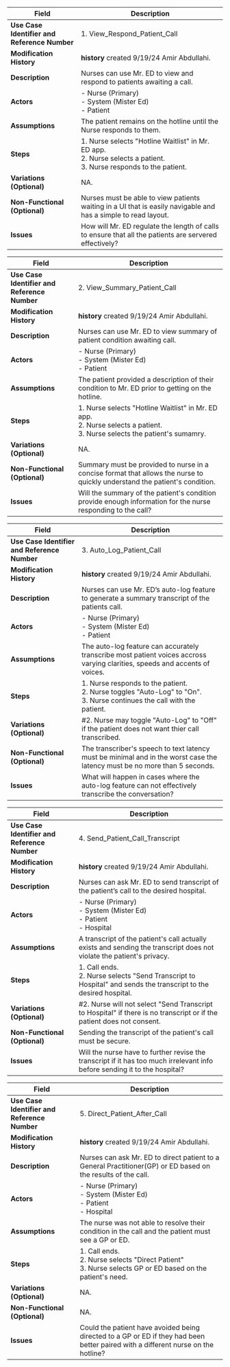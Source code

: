 | **Field**                                   | **Description**                                                                                                                  |
|---------------------------------------------|----------------------------------------------------------------------------------------------------------------------------------|
| **Use Case Identifier and Reference Number**| 1. View_Respond_Patient_Call<br>                                                                                                 |
| **Modification History**                    | **history** created 9/19/24 Amir Abdullahi.                                                                                      |
| **Description**                             | Nurses can use Mr. ED to view and respond to patients awaiting a call.                                                           |
| **Actors**                                  | - Nurse (Primary)<br> - System (Mister Ed)<br> - Patient                                                                         |
| **Assumptions**                             | The patient remains on the hotline until the Nurse responds to them.                                                             |
| **Steps**                                   | 1. Nurse selects "Hotline Waitlist" in Mr. ED app.<br> 2. Nurse selects a patient.<br> 3. Nurse responds to the patient.         |
| **Variations (Optional)**                   | NA.                                                                                                                              |
| **Non-Functional (Optional)**               | Nurses must be able to view patients waiting in a UI that is easily navigable and has a simple to read layout.                   |
| **Issues**                                  | How will Mr. ED regulate the length of calls to ensure that all the patients are servered effectively?                           | 

| **Field**                                   | **Description**                                                                                                                  |
|---------------------------------------------|----------------------------------------------------------------------------------------------------------------------------------|
| **Use Case Identifier and Reference Number**| 2. View_Summary_Patient_Call<br>                                                                                                 |
| **Modification History**                    | **history** created 9/19/24 Amir Abdullahi.                                                                                      |
| **Description**                             | Nurses can use Mr. ED to view summary of patient condition awaiting call.                                                        |
| **Actors**                                  | - Nurse (Primary)<br> - System (Mister Ed)<br> - Patient                                                                         |
| **Assumptions**                             | The patient provided a description of their condition to Mr. ED prior to getting on the hotline.                                 |
| **Steps**                                   | 1. Nurse selects "Hotline Waitlist" in Mr. ED app.<br> 2. Nurse selects a patient.<br> 3. Nurse selects the patient's sumamry.   |
| **Variations (Optional)**                   | NA.                                                                                                                              |
| **Non-Functional (Optional)**               | Summary must be provided to nurse in a concise format that allows the nurse to quickly understand the patient's condition.       |
| **Issues**                                  | Will the summary of the patient's condition provide enough information for the nurse responding to the call?                     | 


| **Field**                                   | **Description**                                                                                                                  |
|---------------------------------------------|----------------------------------------------------------------------------------------------------------------------------------|
| **Use Case Identifier and Reference Number**| 3. Auto_Log_Patient_Call<br>                                                                                                     |
| **Modification History**                    | **history** created 9/19/24 Amir Abdullahi.                                                                                      |
| **Description**                             | Nurses can use Mr. ED’s auto-log feature to generate a summary transcript of the patients call.                                  |
| **Actors**                                  | - Nurse (Primary)<br> - System (Mister Ed)<br> - Patient                                                                         |
| **Assumptions**                             | The auto-log feature can accurately transcribe most patient voices accross varying clarities, speeds and accents of voices.      |
| **Steps**                                   | 1. Nurse responds to the patient.<br> 2. Nurse toggles "Auto-Log" to "On".<br> 3. Nurse continues the call with the patient.     |
| **Variations (Optional)**                   | #2. Nurse may toggle "Auto-Log" to "Off" if the patient does not want thier call transcribed.                                    |
| **Non-Functional (Optional)**               | The transcriber's speech to text latency must be minimal and in the worst case the latency must be no more than 5 seconds.       |
| **Issues**                                  | What will happen in cases where the auto-log feature can not effectively transcribe the conversation?                            | 

| **Field**                                   | **Description**                                                                                                                  |
|---------------------------------------------|----------------------------------------------------------------------------------------------------------------------------------|
| **Use Case Identifier and Reference Number**| 4. Send_Patient_Call_Transcript<br>                                                                                              |
| **Modification History**                    | **history** created 9/19/24 Amir Abdullahi.                                                                                      |
| **Description**                             | Nurses can ask Mr. ED to send transcript of the patient’s call to the desired hospital.                                          |
| **Actors**                                  | - Nurse (Primary)<br> - System (Mister Ed)<br> - Patient<br> - Hospital                                                          |
| **Assumptions**                             | A transcript of the patient's call actually exists and sending the transcript does not violate the patient's privacy.            |
| **Steps**                                   | 1. Call ends.<br> 2. Nurse selects "Send Transcript to Hospital" and sends the transcript to the desired hospital.               |
| **Variations (Optional)**                   | #2. Nurse will not select "Send Transcript to Hospital" if there is no transcript or if the patient does not consent.            |
| **Non-Functional (Optional)**               | Sending the transcript of the patient's call must be secure.                                                                     |
| **Issues**                                  | Will the nurse have to further revise the transcript if it has too much irrelevant info before sending it to the hospital?       |

| **Field**                                   | **Description**                                                                                                                  |
|---------------------------------------------|----------------------------------------------------------------------------------------------------------------------------------|
| **Use Case Identifier and Reference Number**| 5. Direct_Patient_After_Call<br>                                                                                                 |
| **Modification History**                    | **history** created 9/19/24 Amir Abdullahi.                                                                                      |
| **Description**                             | Nurses can ask Mr. ED to direct patient to a General Practitioner(GP) or ED based on the results of the call.                    |
| **Actors**                                  | - Nurse (Primary)<br> - System (Mister Ed)<br> - Patient<br> - Hospital                                                          |
| **Assumptions**                             | The nurse was not able to resolve their condition in the call and the patient must see a GP or ED.                               |
| **Steps**                                   | 1. Call ends.<br> 2. Nurse selects "Direct Patient"<br> 3. Nurse selects GP or ED based on the patient's need.                   |
| **Variations (Optional)**                   | NA.                                                                                                                              |
| **Non-Functional (Optional)**               | NA.                                                                                                                              |
| **Issues**                                  | Could the patient have avoided being directed to a GP or ED if they had been better paired with a different nurse on the hotline?| 
